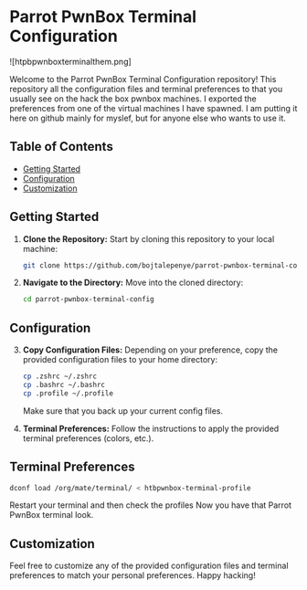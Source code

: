 # Parrot PwnBox Terminal Configuration

![htpbpwnboxterminalthem.png]

Welcome to the Parrot PwnBox Terminal Configuration repository! This repository all the configuration files and terminal preferences to that you usually see on the hack the box pwnbox machines. I exported the preferences from one of the virtual machines I have spawned. I am putting it here on github mainly for myslef, but for anyone else who wants to use it.

## Table of Contents
- [Getting Started](#getting-started)
- [Configuration](#configuration)
- [Customization](#customization)

## Getting Started
1. **Clone the Repository:** Start by cloning this repository to your local machine:

   ```bash
   git clone https://github.com/bojtalepenye/parrot-pwnbox-terminal-config
   ```

2. **Navigate to the Directory:** Move into the cloned directory:

   ```bash
   cd parrot-pwnbox-terminal-config
   ```

## Configuration
3. **Copy Configuration Files:** Depending on your preference, copy the provided configuration files to your home directory:

   ```bash
   cp .zshrc ~/.zshrc
   cp .bashrc ~/.bashrc
   cp .profile ~/.profile
   ```
   Make sure that you back up your current config files.
   
5. **Terminal Preferences:** Follow the instructions to apply the provided terminal preferences (colors, etc.).
## Terminal Preferences
   ```bash
   dconf load /org/mate/terminal/ < htbpwnbox-terminal-profile
   ```
Restart your terminal and then check the profiles
Now you have that Parrot PwnBox terminal look.

## Customization
Feel free to customize any of the provided configuration files and terminal preferences to match your personal preferences.
Happy hacking!
